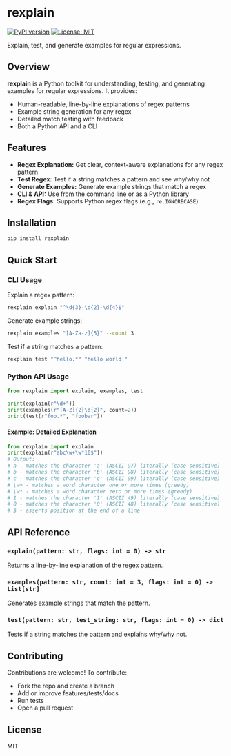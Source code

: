 # rexplain

[![PyPI version](https://img.shields.io/pypi/v/rexplain.svg)](https://pypi.org/project/rexplain/)
[![License: MIT](https://img.shields.io/badge/License-MIT-yellow.svg)](https://opensource.org/licenses/MIT)

Explain, test, and generate examples for regular expressions.

## Overview

**rexplain** is a Python toolkit for understanding, testing, and generating examples for regular expressions. It provides:
- Human-readable, line-by-line explanations of regex patterns
- Example string generation for any regex
- Detailed match testing with feedback
- Both a Python API and a CLI

## Features
- **Regex Explanation:** Get clear, context-aware explanations for any regex pattern
- **Test Regex:** Test if a string matches a pattern and see why/why not
- **Generate Examples:** Generate example strings that match a regex
- **CLI & API:** Use from the command line or as a Python library
- **Regex Flags:** Supports Python regex flags (e.g., `re.IGNORECASE`)

## Installation

```bash
pip install rexplain
```

## Quick Start

### CLI Usage

Explain a regex pattern:
```bash
rexplain explain "^\d{3}-\d{2}-\d{4}$"
```

Generate example strings:
```bash
rexplain examples "[A-Za-z]{5}" --count 3
```

Test if a string matches a pattern:
```bash
rexplain test "^hello.*" "hello world!"
```

### Python API Usage

```python
from rexplain import explain, examples, test

print(explain(r"\d+"))
print(examples(r"[A-Z]{2}\d{2}", count=2))
print(test(r"foo.*", "foobar"))
```

#### Example: Detailed Explanation
```python
from rexplain import explain
print(explain(r"abc\w+\w*10$"))
# Output:
# a - matches the character 'a' (ASCII 97) literally (case sensitive)
# b - matches the character 'b' (ASCII 98) literally (case sensitive)
# c - matches the character 'c' (ASCII 99) literally (case sensitive)
# \w+ - matches a word character one or more times (greedy)
# \w* - matches a word character zero or more times (greedy)
# 1 - matches the character '1' (ASCII 49) literally (case sensitive)
# 0 - matches the character '0' (ASCII 48) literally (case sensitive)
# $ - asserts position at the end of a line
```

## API Reference

### `explain(pattern: str, flags: int = 0) -> str`
Returns a line-by-line explanation of the regex pattern.

### `examples(pattern: str, count: int = 3, flags: int = 0) -> List[str]`
Generates example strings that match the pattern.

### `test(pattern: str, test_string: str, flags: int = 0) -> dict`
Tests if a string matches the pattern and explains why/why not.

## Contributing

Contributions are welcome! To contribute:
- Fork the repo and create a branch
- Add or improve features/tests/docs
- Run tests
- Open a pull request

## License

MIT
